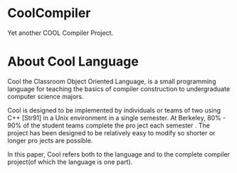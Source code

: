 # CoolCompiler
Yet another COOL Compiler Project.

# About Cool Language 
Cool the Classroom Object Oriented Language, is a small programming language for teaching the basics of compiler construction to undergraduate computer science majors.  

Cool is designed to be implemented by individuals or teams of two using C++ [Str91] in a Unix environment in a single semester. At Berkeley, 80% - 90% of the student teams complete the pro ject each semester . The project has been designed to be relatively easy to modify so shorter or longer pro jects are possible. 

In this paper, Cool refers both to the language and to the complete compiler project(of which the language is one part).
